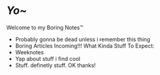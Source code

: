 # *Yo~*
Welcome to my Boring Notes™
- Probably gonna be dead unless i remember this thing
- Boring Articles Incoming!!!
What Kinda Stuff To Expect:
- Weeknotes
- Yap about stuff i find cool
- Stuff. definetly stuff.
OK thanks!
